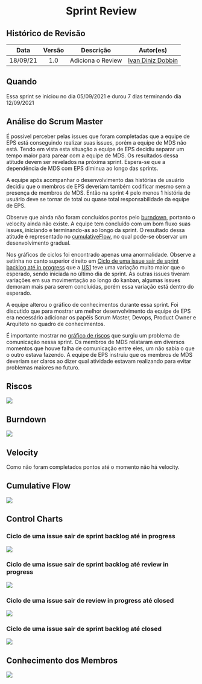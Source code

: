 <h1 style="text-align: center">Sprint Review</h1>

## Histórico de Revisão
| Data | Versão | Descrição | Autor(es)|
|:----:|:------:|:---------:|:--------:|
| 18/09/21 | 1.0 | Adiciona o Review | [Ivan Diniz Dobbin](https://github.com/darmsDD) |

## Quando
Essa sprint se iniciou no dia 05/09/2021 e durou 7 dias terminando dia 12/09/2021 

## Análise do Scrum Master

É possível perceber pelas issues que foram completadas que a equipe de EPS está conseguindo realizar suas issues, porém a equipe de MDS não está. Tendo em vista esta situação a equipe de EPS decidiu separar um tempo maior para parear com a equipe de MDS.  Os resultados dessa atitude devem ser revelados na próxima sprint.
Espera-se que a dependência de MDS com EPS diminua ao longo das sprints. 

A equipe após acompanhar o desenvolvimento das histórias de usuário decidiu que o membros de EPS deveriam também codificar mesmo sem a presença de membros de MDS. Então na sprint 4 pelo menos 1 história de usuário deve se tornar de total ou quase total responsabilidade da equipe de EPS.

Observe que ainda não foram concluídos pontos pelo [burndown](#burndown), portanto o velocity ainda não existe. A equipe tem concluído com um bom fluxo suas issues, iniciando e terminando-as ao longo da sprint. O resultado dessa atitude é representado no [cumulativeFlow](#cumulative-flow), no qual pode-se observar um desenvolvimento gradual.

Nos gráficos de ciclos foi encontrado apenas uma anormalidade. Observe a setinha no canto superior direito em [Ciclo de uma issue sair de sprint backlog até in progress](#ciclo-de-uma-issue-sair-de-sprint-backlog-ate-in-progress) que a [US1](https://github.com/fga-eps-mds/2021.1-PC-GO1/issues/39) teve uma variação muito maior que o esperado, sendo iniciada no último dia de sprint. As outras issues tiveram variações em sua movimentação ao longo do kanban, algumas issues demoram mais para serem concluídas, porém essa variação está dentro do esperado.

A equipe alterou o gráfico de conhecimentos durante essa sprint. Foi discutido que para mostrar um melhor desenvolvimento da equipe de EPS era necessário adicionar os papéis Scrum Master, Devops, Product Owner e Arquiteto no quadro de conhecimentos. 


É importante mostrar no [gráfico de riscos](#grafico-riscos) que surgiu um problema de comunicação nessa sprint. Os membros de MDS relataram em diversos momentos que houve falha de comunicação entre eles, um não sabia o que o outro estava fazendo. A equipe de EPS instruiu que os membros de MDS deveriam ser claros ao dizer qual atividade estavam realizando para evitar problemas maiores no futuro.

## Riscos

[![](graficoRiscos.png)](graficoRiscos.png)

## Burndown
[![](burndown.png)](burndown.png)

## Velocity
Como não foram completados pontos até o momento não há velocity.

## Cumulative Flow
[![](cumulativeFlow.png)](cumulativeFlow.png)

## Control Charts

### Ciclo de uma issue sair de sprint backlog até in progress
[![](SprintBacklog_InProgress.png)](SprintBacklog_InProgress.png)


### Ciclo de uma issue sair de sprint backlog até review in progress
[![](sprintBacklog_ReviewInProgress.png)](sprintBacklog_ReviewInProgress.png)


### Ciclo de uma issue sair de review in progress até closed
[![](ReviewInProgress_Closed.png)](ReviewInProgress_Closed.png)


### Ciclo de uma issue sair de sprint backlog até closed
[![](sprintBacklog_Closed.png)](sprintBacklog_Closed.png)

## Conhecimento dos Membros
[![](graficoMelhoria.png)](graficoMelhoria.png)




